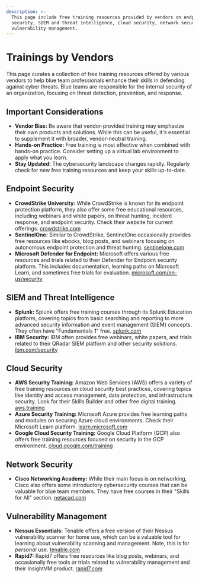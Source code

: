 ```yaml
---
description: >-
  This page include free training resources provided by vendors on endpoint
  security, SIEM and threat intelligence, cloud security, network security, and
  vulnerability management.
---
```


# Trainings by Vendors

This page curates a collection of free training resources offered by various vendors to help blue team professionals enhance their skills in defending against cyber threats. Blue teams are responsible for the internal security of an organization, focusing on threat detection, prevention, and response.

## **Important Considerations**

* **Vendor Bias:** Be aware that vendor-provided training may emphasize their own products and solutions. While this can be useful, it's essential to supplement it with broader, vendor-neutral training.
* **Hands-on Practice:** Free training is most effective when combined with hands-on practice. Consider setting up a virtual lab environment to apply what you learn.
* **Stay Updated:** The cybersecurity landscape changes rapidly. Regularly check for new free training resources and keep your skills up-to-date.

## **Endpoint Security**

* **CrowdStrike University:** While CrowdStrike is known for its endpoint protection platform, they also offer some free educational resources, including webinars and white papers, on threat hunting, incident response, and endpoint security. Check their website for current offerings. [crowdstrike.com](https://www.crowdstrike.com/)
* **SentinelOne:** Similar to CrowdStrike, SentinelOne occasionally provides free resources like ebooks, blog posts, and webinars focusing on autonomous endpoint protection and threat hunting. [sentinelone.com](https://www.sentinelone.com/)
* **Microsoft Defender for Endpoint:** Microsoft offers various free resources and trials related to their Defender for Endpoint security platform. This includes documentation, learning paths on Microsoft Learn, and sometimes free trials for evaluation. [microsoft.com/en-us/security](https://www.microsoft.com/en-us/security)

## **SIEM and Threat Intelligence**

* **Splunk:** Splunk offers free training courses through its Splunk Education platform, covering topics from basic searching and reporting to more advanced security information and event management (SIEM) concepts. They often have "Fundamentals 1" free. [splunk.com](https://www.splunk.com/)
* **IBM Security:** IBM often provides free webinars, white papers, and trials related to their QRadar SIEM platform and other security solutions. [ibm.com/security](https://www.ibm.com/security)

## **Cloud Security**

* **AWS Security Training:** Amazon Web Services (AWS) offers a variety of free training resources on cloud security best practices, covering topics like identity and access management, data protection, and infrastructure security. Look for their Skills Builder and other free digital training. [aws.training](https://www.google.com/search?q=https://aws.training/)
* **Azure Security Training:** Microsoft Azure provides free learning paths and modules on securing Azure cloud environments. Check their Microsoft Learn platform. [learn.microsoft.com](https://learn.microsoft.com/)
* **Google Cloud Security Training:** Google Cloud Platform (GCP) also offers free training resources focused on security in the GCP environment. [cloud.google.com/training](https://cloud.google.com/training)

## **Network Security**

* **Cisco Networking Academy:** While their main focus is on networking, Cisco also offers some introductory cybersecurity courses that can be valuable for blue team members. They have free courses in their "Skills for All" section. [netacad.com](https://www.netacad.com/)

## **Vulnerability Management**

* **Nessus Essentials:** Tenable offers a free version of their Nessus vulnerability scanner for home use, which can be a valuable tool for learning about vulnerability scanning and management. Note, this is for _personal_ use. [tenable.com](https://www.tenable.com/)
* **Rapid7:** Rapid7 offers free resources like blog posts, webinars, and occasionally free tools or trials related to vulnerability management and their InsightVM product. [rapid7.com](https://www.rapid7.com/)


